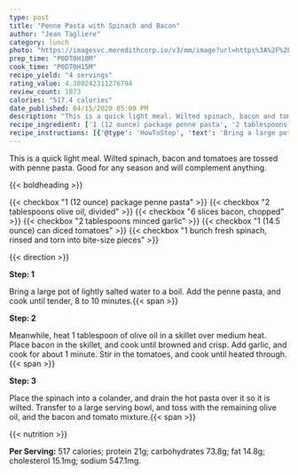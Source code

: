 ```yaml
---
type: post
title: "Penne Pasta with Spinach and Bacon"
author: "Jean Tagliere"
category: lunch
photo: "https://imagesvc.meredithcorp.io/v3/mm/image?url=https%3A%2F%2Fimages.media-allrecipes.com%2Fuserphotos%2F638486.jpg"
prep_time: "P0DT0H10M"
cook_time: "P0DT0H15M"
recipe_yield: "4 servings"
rating_value: 4.380242311276794
review_count: 1073
calories: "517.4 calories"
date_published: 04/15/2020 05:09 PM
description: "This is a quick light meal. Wilted spinach, bacon and tomatoes are tossed with penne pasta. Good for any season and will complement anything."
recipe_ingredient: ['1 (12 ounce) package penne pasta', '2 tablespoons olive oil, divided', '6 slices bacon, chopped', '2 tablespoons minced garlic', '1 (14.5 ounce) can diced tomatoes', '1 bunch fresh spinach, rinsed and torn into bite-size pieces']
recipe_instructions: [{'@type': 'HowToStep', 'text': 'Bring a large pot of lightly salted water to a boil. Add the penne pasta, and cook until tender, 8 to 10 minutes.\n'}, {'@type': 'HowToStep', 'text': 'Meanwhile, heat 1 tablespoon of olive oil in a skillet over medium heat. Place bacon in the skillet, and cook until browned and crisp. Add garlic, and cook for about 1 minute.  Stir in the tomatoes, and cook until heated through.\n'}, {'@type': 'HowToStep', 'text': 'Place the spinach into a colander, and drain the hot pasta over it so it is wilted. Transfer to a large serving bowl, and toss with the remaining olive oil, and the bacon and tomato mixture.\n'}]
---
```


This is a quick light meal. Wilted spinach, bacon and tomatoes are tossed with penne pasta. Good for any season and will complement anything. 

{{< boldheading >}}

{{< checkbox "1 (12 ounce) package penne pasta" >}}
{{< checkbox "2 tablespoons olive oil, divided" >}}
{{< checkbox "6 slices bacon, chopped" >}}
{{< checkbox "2 tablespoons minced garlic" >}}
{{< checkbox "1 (14.5 ounce) can diced tomatoes" >}}
{{< checkbox "1 bunch fresh spinach, rinsed and torn into bite-size pieces" >}}


{{< direction >}}

**Step: 1**

Bring a large pot of lightly salted water to a boil. Add the penne pasta, and cook until tender, 8 to 10 minutes.{{< span >}}

**Step: 2**

Meanwhile, heat 1 tablespoon of olive oil in a skillet over medium heat. Place bacon in the skillet, and cook until browned and crisp. Add garlic, and cook for about 1 minute.  Stir in the tomatoes, and cook until heated through.{{< span >}}

**Step: 3**

Place the spinach into a colander, and drain the hot pasta over it so it is wilted. Transfer to a large serving bowl, and toss with the remaining olive oil, and the bacon and tomato mixture.{{< span >}}

{{< nutrition >}}

**Per Serving:** 517 calories; protein 21g; carbohydrates 73.8g; fat 14.8g; cholesterol 15.1mg; sodium 547.1mg.
